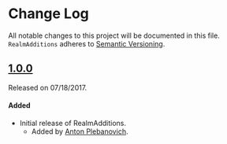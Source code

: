 # Change Log
All notable changes to this project will be documented in this file.
`RealmAdditions` adheres to [Semantic Versioning](http://semver.org/).

## [1.0.0](https://github.com/APUtils/RealmAdditions/releases/tag/1.0.0)
Released on 07/18/2017.

#### Added
- Initial release of RealmAdditions.
  - Added by [Anton Plebanovich](https://github.com/anton-plebanovich).
